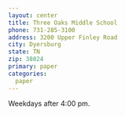 ```yaml
---
layout: center
title: Three Oaks Middle School
phone: 731-285-3100
address: 3200 Upper Finley Road
city: Dyersburg
state: TN
zip: 38024
primary: paper
categories:
  paper
---
```


Weekdays after 4:00 pm.

